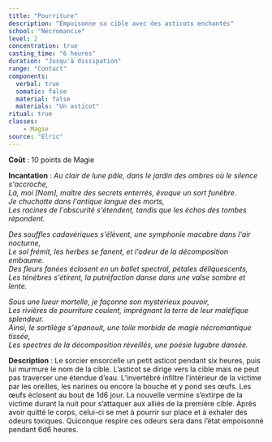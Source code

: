 ```yaml
---
title: "Pourriture"
description: "Empoisonne sa cible avec des asticots enchantés"
school: "Nécromancie"
level: 2
concentration: true
casting_time: "6 heures"
duration: "Jusqu'à dissipation"
range: "Contact"
components:
  verbal: true
  somatic: false
  material: false
  materials: "Un asticot"
ritual: true
classes:
    - Magie
source: "Elric"
---
```

**Coût** : 10 points de Magie  

**Incantation** : *Au clair de lune pâle, dans le jardin des ombres où le silence s'accroche,*   
*Là, moi [Nom], maître des secrets enterrés, évoque un sort funèbre.*    
*Je chuchotte dans l'antique langue des morts,*    
*Les racines de l'obscurité s'étendent, tandis que les échos des tombes répondent.*    

*Des souffles cadavériques s'élèvent, une symphonie macabre dans l'air nocturne,*   
*Le sol frémit, les herbes se fanent, et l'odeur de la décomposition embaume.*    
*Des fleurs fanées éclosent en un ballet spectral, pétales déliquescents,*   
*Les ténèbres s'étirent, la putréfaction danse dans une valse sombre et lente.*   

*Sous une lueur mortelle, je façonne son mystérieux pouvoir,*   
*Les rivières de pourriture coulent, imprégnant la terre de leur maléfique splendeur.*   
*Ainsi, le sortilège s'épanouit, une toile morbide de magie nécromantique tissée,*   
*Les spectres de la décomposition réveillés, une poésie lugubre dansée.*    

**Description** : Le sorcier ensorcelle un petit asticot pendant six heures, puis lui murmure le nom de la cible. L’asticot se dirige vers la cible mais ne peut pas traverser une étendue d’eau. L’invertébré infiltre l’intérieur de la victime par les oreilles, les narines ou encore la bouche et y pond ses œufs. Les œufs éclosent au bout de 1d6 jour. La nouvelle vermine s’extirpe de la victime durant la nuit pour s’attaquer aux alliés de la première cible. Après avoir quitté le corps, celui-ci se met à pourrir sur place et à exhaler des odeurs toxiques. Quiconque respire ces odeurs sera dans l’état empoisonné pendant 6d6 heures.  
